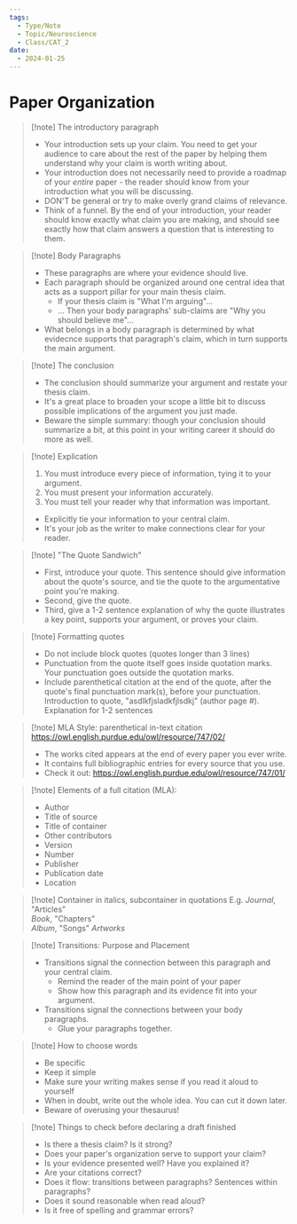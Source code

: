 ```yaml
---
tags:
  - Type/Note
  - Topic/Neuroscience
  - Class/CAT_2
date:
  - 2024-01-25
---
```


# Paper Organization

> [!note] The introductory paragraph
> - Your introduction sets up your claim. You need to get your audience to care about the rest of the paper by helping them understand why your claim is worth writing about. 
> - Your introduction does not necessarily need to provide a roadmap of your *entire* paper - the reader should know from your introduction what you will be discussing.
> - DON'T be general or try to make overly grand claims of relevance.
> - Think of a funnel. By the end of your introduction, your reader should know exactly what claim you are making, and should see exactly how that claim answers a question that is interesting to them. 

> [!note] Body Paragraphs
> - These paragraphs are where your evidence should live.
> - Each paragraph should be organized around one central idea that acts as a support pillar for your main thesis claim.
> 	- If your thesis claim is "What I'm arguing"...
> 	- ... Then your body paragraphs' sub-claims are "Why you should believe me"...
> - What belongs in a body paragraph is determined by what evidecnce supports that paragraph's claim, which in turn supports the main argument.

> [!note] The conclusion
> - The conclusion should summarize your argument and restate your thesis claim.
> - It's a great place to broaden your scope a little bit to discuss possible implications of the argument you just made.
> - Beware the simple summary: though your conclusion should summarize a bit, at this point in your writing career it should do more as well.

> [!note] Explication
> 1. You must introduce every piece of information, tying it to your argument.
> 2. You must present your information accurately.
> 3. You must tell your reader why that information was important.
> - Explicitly tie your information to your central claim.
> - It's your job as the writer to make connections clear for your reader.

> [!note] "The Quote Sandwich"
> - First, introduce your quote. This sentence should give information about the quote's source, and tie the quote to the argumentative point you're making.
> - Second, give the quote.
> - Third, give a 1-2 sentence explanation of why the quote illustrates a key point, supports your argument, or proves your claim.

> [!note] Formatting quotes
> - Do not include block quotes (quotes longer than 3 lines)
> - Punctuation from the quote itself goes inside quotation marks. Your punctuation goes outside the quotation marks.
> - Include parenthetical citation at the end of the quote, after the quote's final punctuation mark(s), before your punctuation.
> Introduction to quote, "asdlkfjsladkfjlsdkj" (author page #). Explanation for 1-2 sentences

> [!note] MLA Style: parenthetical in-text citation
> https://owl.english.purdue.edu/owl/resource/747/02/
> - The works cited appears at the end of every paper you ever write.
> - It contains full bibliographic entries for every source that you use.
> - Check it out: https://owl.english.purdue.edu/owl/resource/747/01/

> [!note] Elements of a full citation (MLA):
> - Author
> - Title of source
> - Title of container
> - Other contributors
> - Version
> - Number
> - Publisher
> - Publication date
> - Location

> [!note] Container in italics, subcontainer in quotations
> E.g. *Journal*, "Articles"  
> *Book*, "Chapters"  
> *Album*, "Songs"
> *Artworks*

> [!note] Transitions: Purpose and Placement
> - Transitions signal the connection between this paragraph and your central claim.
> 	- Remind the reader of the main point of your paper
> 	- Show how this paragraph and its evidence fit into your argument.
> - Transitions signal the connections between your body paragraphs.
> 	- Glue your paragraphs together.

> [!note] How to choose words
> - Be specific
> - Keep it simple
> - Make sure your writing makes sense if you read it aloud to yourself
> - When in doubt, write out the whole idea. You can cut it down later.
> - Beware of overusing your thesaurus!

> [!note] Things to check before declaring a draft finished
> - Is there a thesis claim? Is it strong?
> - Does your paper's organization serve to support your claim?
> - Is your evidence presented well? Have you explained it?
> - Are your citations correct?
> - Does it flow: transitions between paragraphs? Sentences within paragraphs?
> - Does it sound reasonable when read aloud?
> - Is it free of spelling and grammar errors?